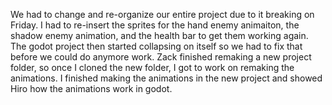 We had to change and re-organize our entire project due to it breaking on Friday. I had to re-insert the sprites for the hand enemy animaiton, the shadow enemy animation, and the health bar to get them working again. The godot project then started collapsing on itself so we had to fix that before we could do anymore work. Zack finished remaking a new project folder, so once I cloned the new folder, I got to work on remaking the animations. I finished making the animations in the new project and showed Hiro how the animations work in godot.
